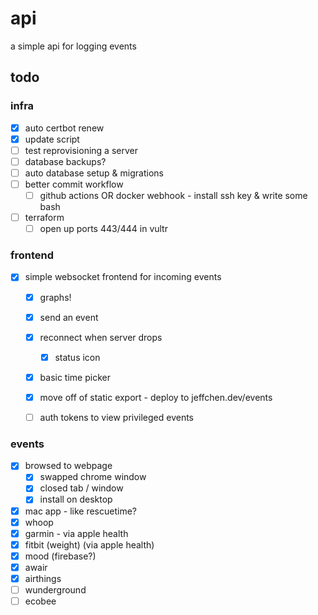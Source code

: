 # api

a simple api for logging events

## todo

### infra

- [x] auto certbot renew
- [x] update script
- [ ] test reprovisioning a server
- [ ] database backups?
- [ ] auto database setup & migrations
- [ ] better commit workflow
  - [ ] github actions OR docker webhook - install ssh key & write some bash
- [ ] terraform
  - [ ] open up ports 443/444 in vultr

### frontend

- [x] simple websocket frontend for incoming events
  - [x] graphs!
  - [x] send an event
  - [x] reconnect when server drops
    - [x] status icon
  - [x] basic time picker
  - [x] move off of static export - deploy to jeffchen.dev/events
  - [ ] auth tokens to view privileged events


### events

- [x] browsed to webpage
  - [x] swapped chrome window
  - [x] closed tab / window
  - [x] install on desktop
- [x] mac app - like rescuetime?
- [x] whoop
- [x] garmin - via apple health
- [x] fitbit (weight) (via apple health)
- [x] mood (firebase?)
- [x] awair
- [x] airthings
- [ ] wunderground
- [ ] ecobee
